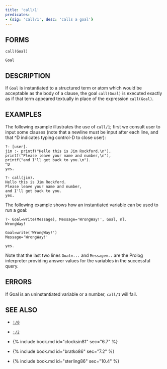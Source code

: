 ```yaml
---
title: 'call/1'
predicates:
- {sig: 'call/1', desc: 'calls a goal'}
---
```


## FORMS

```
call(Goal)

Goal
```

## DESCRIPTION

If `Goal` is instantiated to a structured term or atom which would be acceptable as the body of a clause, the goal `call(Goal)` is executed exactly as if that term appeared textually in place of the expression `call(Goal)`.


## EXAMPLES

The following example illustrates the use of `call/1`; first we consult user to input some clauses (note that
a newline must be input after each line, and that ^D indicates typing control-D to close user):

```
?- [user].
jim :- printf("Hello this is Jim Rockford.\n"),
printf("Please leave your name and number,\n"),
printf("and I'll get back to you.\n").
^D
yes.
```

```
?- call(jim).
Hello this is Jim Rockford.
Please leave your name and number,
and I'll get back to you.
yes.
```

The following example shows how an instantiated variable can be used to run a goal:

```
?- Goal=write(Message), Message='WrongWay!', Goal, nl.
WrongWay!

Goal=write('WrongWay!')
Message='WrongWay!'

yes.
```
Note that the last two lines `Goal=...` and `Message=..` are the Prolog interpreter providing answer values for the variables in the successful query.


## ERRORS

If Goal is an uninstantiated variable or a number, `call/1` will fail.

## SEE ALSO

- [`!/0`](cut0.html)
- [`:/2`](colon2.html)

- {% include book.md id="clocksin81" sec="6.7" %}
- {% include book.md id="bratko86"   sec="7.2" %}
- {% include book.md id="sterling86" sec="10.4" %}

